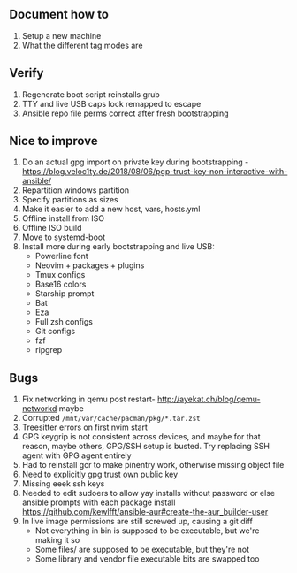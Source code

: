 ## Document how to

1. Setup a new machine
1. What the different tag modes are

## Verify

1. Regenerate boot script reinstalls grub
1. TTY and live USB caps lock remapped to escape
1. Ansible repo file perms correct after fresh bootstrapping

## Nice to improve

1. Do an actual gpg import on private key during bootstrapping - https://blog.veloc1ty.de/2018/08/06/pgp-trust-key-non-interactive-with-ansible/
1. Repartition windows partition
1. Specify partitions as sizes
1. Make it easier to add a new host, vars, hosts.yml
1. Offline install from ISO
1. Offline ISO build
1. Move to systemd-boot
1. Install more during early bootstrapping and live USB:
   - Powerline font
   - Neovim + packages + plugins
   - Tmux configs
   - Base16 colors
   - Starship prompt
   - Bat
   - Eza
   - Full zsh configs
   - Git configs
   - fzf
   - ripgrep

## Bugs

1. Fix networking in qemu post restart- http://ayekat.ch/blog/qemu-networkd
   maybe
1. Corrupted `/mnt/var/cache/pacman/pkg/*.tar.zst`
1. Treesitter errors on first nvim start
1. GPG keygrip is not consistent across devices, and maybe for that reason,
   maybe others, GPG/SSH setup is busted. Try replacing SSH agent with GPG
   agent entirely
1. Had to reinstall gcr to make pinentry work, otherwise missing object file
1. Need to explicitly gpg trust own public key
1. Missing eeek ssh keys
1. Needed to edit sudoers to allow yay installs without password or else
   ansible prompts with each package install
   https://github.com/kewlfft/ansible-aur#create-the-aur_builder-user
1. In live image permissions are still screwed up, causing a git diff
   - Not everything in bin is supposed to be executable, but we're making it so
   - Some files/ are supposed to be executable, but they're not
   - Some library and vendor file executable bits are swapped too
